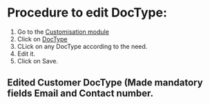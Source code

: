 # Procedure to edit DocType:

1. Go to the [Customisation module](https://erp.gndec.ac.in/desk#modules/Customization) 
2. Click on [DocType](https://erp.gndec.ac.in/desk#List/DocType/List)
3. CLick on any DocType according to the need.
4. Edit it.
5. Click on Save.

## Edited Customer DocType (Made mandatory fields Email and Contact number. 
